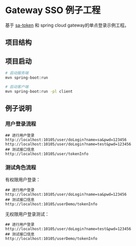 # Gateway SSO 例子工程

基于 [sa-token](https://sa-token.cc/) 和 spring cloud gateway的单点登录示例工程。

## 项目结构


## 项目启动

```bash
# 启动服务端
mvn spring-boot:run

# 启动客户端
mvn spring-boot:run -pl client
```

## 例子说明

### 用户登录流程

```shell
## 进行用户登录
http://localhost:10105/user/doLogin?name=sa&pwd=123456
http://localhost:10105/user/doLogin?name=test&pwd=123456
## 测试接口信息
http://localhost:10105/user/tokenInfo
```

### 测试角色流程

有权限用户登录：

```shell
## 进行用户登录
http://localhost:10105/user/doLogin?name=sa&pwd=123456
## 测试接口信息
http://localhost:10105/userDemo/tokenInfo
```

无权限用户登录测试：

```shell
## 进行用户登录
http://localhost:10105/user/doLogin?name=test&pwd=123456
## 测试接口信息
http://localhost:10105/userDemo/tokenInfo
```

